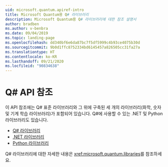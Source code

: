 ```yaml
---
uid: microsoft.quantum.apiref-intro
title: Microsoft Quantum용 Q# 라이브러리
description: Microsoft Quantum용 Q# 라이브러리에 대한 참조 설명서
author: bradben
ms.author: v-benbra
ms.date: 09/04/2019
ms.topic: landing-page
ms.openlocfilehash: dd340bf6e6da87bc7f5df5999c4b93ce4075b30d
ms.sourcegitcommit: 9b0d1ffc8752334bd6145457a826505cc31fa27a
ms.translationtype: HT
ms.contentlocale: ko-KR
ms.lasthandoff: 09/21/2020
ms.locfileid: "90834638"
---
```

# <a name="q-api-reference"></a>Q# API 참조 #

이 API 참조에는 Q# 표준 라이브러리와 그 위에 구축된 세 개의 라이브러리(화학, 숫자 및 기계 학습 라이브러리)가 포함되어 있습니다. Q#에 사용할 수 있는 .NET 및 Python 라이브러리도 있습니다.

- [Q# 라이브러리](xref:microsoft.quantum.qsharplibintro)
- [.NET 라이브러리](xref:microsoft.quantum.dotnetlibsintro)
- [Python 라이브러리](https://docs.microsoft.com/python/qsharp-core/qsharp)

Q# 라이브러리에 대한 자세한 내용은 <xref:microsoft.quantum.libraries>를 참조하세요.
